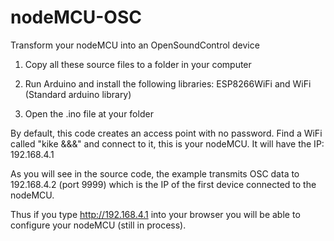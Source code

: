 # nodeMCU-OSC
Transform your nodeMCU into an OpenSoundControl device

1) Copy all these source files to a folder in your computer

2) Run Arduino and install the following libraries: ESP8266WiFi and WiFi (Standard arduino library)

3) Open the .ino file at your folder

By default, this code creates an access point with no password. Find a  WiFi called "kike &&&" and connect to it, this is your nodeMCU. It will have the IP: 192.168.4.1

As you will see in the source code, the example transmits OSC data to 192.168.4.2 (port 9999) which is the IP of the first device connected to the nodeMCU. 

Thus if you type http://192.168.4.1 into your browser you will be able to configure your nodeMCU (still in process). 


